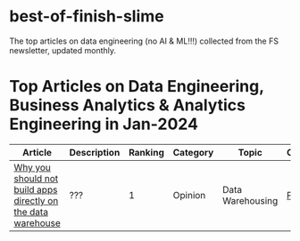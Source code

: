# best-of-finish-slime
The top articles on data engineering (no AI &amp; ML!!!) collected from the FS newsletter, updated monthly.


# Top Articles on Data Engineering, Business Analytics & Analytics Engineering in Jan-2024

Article | Description | Ranking | Category | Topic | Company | Author 
--- | --- | --- | --- |--- |--- |--- 
[Why you should not build apps directly on the data warehouse](https://www.patch.tech/blog/why-you-should-not-build-directly-on-data-warehouse/) | ??? | 1 | Opinion | Data Warehousing | [Patch](https://www.patch.tech/)  | [Whelan Boyd](https://www.linkedin.com/in/whelan-boyd-411b1174/)
